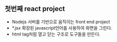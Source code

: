 ## 첫번째 react project

- Nodejs 서버를 기반으로 움직이는 front end project
- \*.jsx 확장된 javascript언어를 사용하여 화면을 그린다.
- html tag처럼 열고 닫는 구조로 도구들을 만든다.
